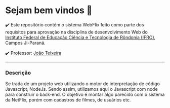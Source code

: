 

# Sejam bem vindos :wave:

:heavy_check_mark: Este repositório contém o sistema WebFlix feito como parte dos requisitos para aprovação na disciplina de desenvolvimento Web do [Instituto Federal de Educação Ciência e Tecnologia de Rôndonia (IFRO)](https://portal.ifro.edu.br/ji-parana), Campos Ji-Paraná.

:heavy_check_mark: Professor: [João Teixeira](https://github.com/joaoteixeira)

---

### Descrição

Se trada de um projeto web utilizando o motor de interpretação de código Javascript, NodeJs. Sendo assim, utilizamos aqui o Javascript com node para construir o back-end. O objetivo é montar algo parecido com o sistema da NetFlix, porém com cadastros de filmes, de usuários etc.

